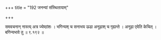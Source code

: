 +++
title = "192 जनन्यां संस्थितायाम्"

+++

समवचनान् नास्त्य् अत्र ज्येष्ठांशः । भगिन्यश् च सनाभय ऊढा अनूढाश् च गृह्यन्ते । अनूढा एवेति केचित् । बगिन्यभावे तु ॥ ९.१९२ ॥